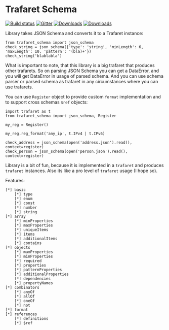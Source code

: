 Trafaret Schema
===============

[![Build status](https://circleci.com/gh/Deepwalker/trafaret_schema.svg?style=shield)](https://circleci.com/gh/Deepwalker/trafaret_schema)
[![Gitter](https://badges.gitter.im/Deepwalker/trafaret_schema.png)](https://gitter.im/Deepwalker/trafaret_schema)
[![Downloads](https://img.shields.io/pypi/v/trafaret_schema.svg?style=flat-square)](https://pypi.python.org/pypi/trafaret_schema)
[![Downloads](https://img.shields.io/pypi/l/trafaret_schema.svg?style=flat-square)](https://pypi.python.org/pypi/trafaret_schema)


Library takes JSON Schema and converts it to a Trafaret instance:

    from trafaret_schema import json_schema
    check_string = json_schema({'type': 'string', 'minLength': 6, 'maxLength': 10, 'pattern': '(bla)+'})
    check_string('blablabla')

What is important to note, that this library is a big trafaret that produces other trafarets. So on parsing
JSON Schema you can get a DataError, and you will get DataError in usage of parsed schema.
And you can use schema parser or parsed schema as trafaret in any circumstances where you can use trafarets.

You can use `Register` object to provide custom `format` implementation and to support cross schemas `$ref`
objects:

    import trafaret as t
    from trafaret_schema import json_schema, Register

    my_reg = Register()

    my_reg.reg_format('any_ip', t.IPv4 | t.IPv6)

    check_address = json_schema(open('address.json').read(), context=register)
    check_person = json_schema(open('person.json').read(), context=register)


Library is a bit of fun, because it is implemented in a `trafaret` and produces `trafaret` instances. Also its like
a pro level of `trafaret` usage (I hope so).

Features:

    [*] basic
        [*] type
        [*] enum
        [*] const
        [*] number
        [*] string
    [*] array
        [*] minProperties
        [*] maxProperties
        [*] uniqueItems
        [*] items
        [*] additionalItems
        [*] contains
    [*] objects
        [*] maxProperties
        [*] minProperties
        [*] required
        [*] properties
        [*] patternProperties
        [*] additionalProperties
        [*] dependencies
        [*] propertyNames
    [*] combinators
        [*] anyOf
        [*] allOf
        [*] oneOf
        [*] not
    [*] format
    [*] references
        [*] definitions
        [*] $ref
